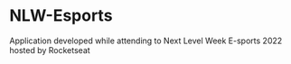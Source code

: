 # NLW-Esports
Application developed while attending to Next Level Week E-sports 2022 hosted by Rocketseat
